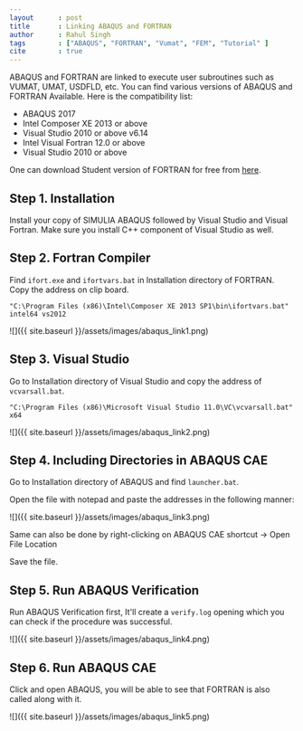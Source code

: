 ```yaml
---
layout      : post
title       : Linking ABAQUS and FORTRAN
author      : Rahul Singh
tags        : ["ABAQUS", "FORTRAN", "Vumat", "FEM", "Tutorial" ]
cite        : true
---
```


ABAQUS and FORTRAN are linked to execute user subroutines such as VUMAT, UMAT, USDFLD, etc. 
You can find various versions of ABAQUS and FORTRAN Available. Here is the compatibility list:
- ABAQUS 2017
- Intel Composer XE 2013 or above 
- Visual Studio 2010 or above v6.14
- Intel Visual Fortran 12.0 or above 
- Visual Studio 2010 or above

One can download Student version of FORTRAN for free from [here](https://software.intel.com/en-us/qualify-for-free-software/student).

## Step 1. Installation
Install your copy of SIMULIA ABAQUS followed by Visual Studio and Visual Fortran. Make sure you install C++ component of Visual Studio as well.

## Step 2. Fortran Compiler
Find `ifort.exe` and `ifortvars.bat` in Installation directory of FORTRAN. Copy the address on clip board.

```
"C:\Program Files (x86)\Intel\Composer XE 2013 SP1\bin\ifortvars.bat" intel64 vs2012
```

![]({{ site.baseurl }}/assets/images/abaqus_link1.png)


## Step 3. Visual Studio
Go to Installation directory of Visual Studio and copy the address of `vcvarsall.bat`.

```
"C:\Program Files (x86)\Microsoft Visual Studio 11.0\VC\vcvarsall.bat" x64
```

![]({{ site.baseurl }}/assets/images/abaqus_link2.png)

## Step 4. Including Directories in ABAQUS CAE

Go to Installation directory of ABAQUS and find `launcher.bat`.

Open the file with notepad and paste the addresses in the following manner:

![]({{ site.baseurl }}/assets/images/abaqus_link3.png)

Same can also be done by right-clicking on ABAQUS CAE shortcut → Open File Location

Save the file.

## Step 5. Run ABAQUS Verification

Run ABAQUS Verification first, It'll create a `verify.log` opening which you can check if the procedure was successful.

![]({{ site.baseurl }}/assets/images/abaqus_link4.png)

## Step 6. Run ABAQUS CAE

Click and open ABAQUS, you will be able to see that FORTRAN is also called along with it.

![]({{ site.baseurl }}/assets/images/abaqus_link5.png)